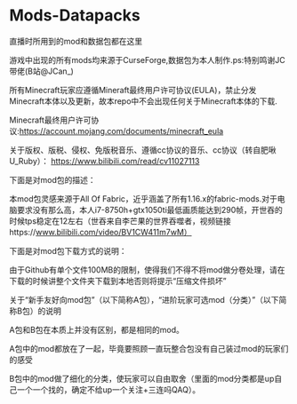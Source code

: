 # Mods-Datapacks
直播时所用到的mod和数据包都在这里

游戏中出现的所有mods均来源于CurseForge,数据包为本人制作.ps:特别鸣谢JC带佬(B站@JCan_)

所有Minecraft玩家应遵循Mineraft最终用户许可协议(EULA)，禁止分发Minecraft本体以及更新，故本repo中不会出现任何关于Minecraft本体的下载.

Minecraft最终用户许可协议:https://account.mojang.com/documents/minecraft_eula

关于版权、版税、侵权、免版税音乐、遵循cc协议的音乐、cc协议（转自肥啾U_Ruby）：
https://www.bilibili.com/read/cv11027113

下面是对mod包的描述：

本mod包灵感来源于All Of Fabric，近乎涵盖了所有1.16.x的fabric-mods.对于电脑要求没有那么高，本人i7-8750h+gtx1050ti最低画质能达到290帧，开世吞的时候tps稳定在12左右（世吞来自李芒果的世界吞噬者，视频链接https://www.bilibili.com/video/BV1CW411m7wM）

下面是对mod包下载方式的说明：

由于Github有单个文件100MB的限制，使得我们不得不将mod做分卷处理，请在下载的时候讲整个文件夹下载到本地否则将提示“压缩文件损坏”

关于“新手友好向mod包”（以下简称A包），“进阶玩家可选mod（分类）”（以下简称B包）的说明

A包和B包在本质上并没有区别，都是相同的mod。

A包中的mod都放在了一起，毕竟要照顾一直玩整合包没有自己装过mod的玩家们的感受

B包中的mod做了细化的分类，使玩家可以自由取舍（里面的mod分类都是up自己一个一个找的，确定不给up一个关注+三连吗QAQ）。
